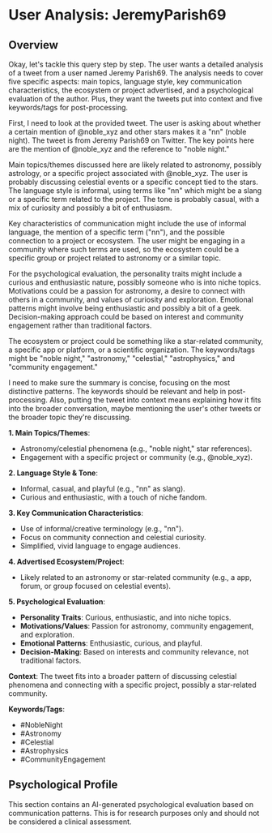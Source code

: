# User Analysis: JeremyParish69

## Overview

<think>
Okay, let's tackle this query step by step. The user wants a detailed analysis of a tweet from a user named Jeremy Parish69. The analysis needs to cover five specific aspects: main topics, language style, key communication characteristics, the ecosystem or project advertised, and a psychological evaluation of the author. Plus, they want the tweets put into context and five keywords/tags for post-processing.

First, I need to look at the provided tweet. The user is asking about whether a certain mention of @noble_xyz and other stars makes it a "nn" (noble night). The tweet is from Jeremy Parish69 on Twitter. The key points here are the mention of @noble_xyz and the reference to "noble night." 

Main topics/themes discussed here are likely related to astronomy, possibly astrology, or a specific project associated with @noble_xyz. The user is probably discussing celestial events or a specific concept tied to the stars. The language style is informal, using terms like "nn" which might be a slang or a specific term related to the project. The tone is probably casual, with a mix of curiosity and possibly a bit of enthusiasm.

Key characteristics of communication might include the use of informal language, the mention of a specific term ("nn"), and the possible connection to a project or ecosystem. The user might be engaging in a community where such terms are used, so the ecosystem could be a specific group or project related to astronomy or a similar topic.

For the psychological evaluation, the personality traits might include a curious and enthusiastic nature, possibly someone who is into niche topics. Motivations could be a passion for astronomy, a desire to connect with others in a community, and values of curiosity and exploration. Emotional patterns might involve being enthusiastic and possibly a bit of a geek. Decision-making approach could be based on interest and community engagement rather than traditional factors.

The ecosystem or project could be something like a star-related community, a specific app or platform, or a scientific organization. The keywords/tags might be "noble night," "astronomy," "celestial," "astrophysics," and "community engagement."

I need to make sure the summary is concise, focusing on the most distinctive patterns. The keywords should be relevant and help in post-processing. Also, putting the tweet into context means explaining how it fits into the broader conversation, maybe mentioning the user's other tweets or the broader topic they're discussing.
</think>

**1. Main Topics/Themes**:  
- Astronomy/celestial phenomena (e.g., "noble night," star references).  
- Engagement with a specific project or community (e.g., @noble_xyz).  

**2. Language Style & Tone**:  
- Informal, casual, and playful (e.g., "nn" as slang).  
- Curious and enthusiastic, with a touch of niche fandom.  

**3. Key Communication Characteristics**:  
- Use of informal/creative terminology (e.g., "nn").  
- Focus on community connection and celestial curiosity.  
- Simplified, vivid language to engage audiences.  

**4. Advertised Ecosystem/Project**:  
- Likely related to an astronomy or star-related community (e.g., a app, forum, or group focused on celestial events).  

**5. Psychological Evaluation**:  
- **Personality Traits**: Curious, enthusiastic, and into niche topics.  
- **Motivations/Values**: Passion for astronomy, community engagement, and exploration.  
- **Emotional Patterns**: Enthusiastic, curious, and playful.  
- **Decision-Making**: Based on interests and community relevance, not traditional factors.  

**Context**: The tweet fits into a broader pattern of discussing celestial phenomena and connecting with a specific project, possibly a star-related community.  

**Keywords/Tags**:  
- #NobleNight  
- #Astronomy  
- #Celestial  
- #Astrophysics  
- #CommunityEngagement

## Psychological Profile

This section contains an AI-generated psychological evaluation based on communication patterns. This is for research purposes only and should not be considered a clinical assessment.